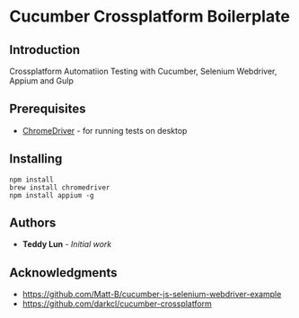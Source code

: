 # Cucumber Crossplatform Boilerplate

## Introduction

Crossplatform Automatiion Testing with Cucumber, Selenium Webdriver, Appium and Gulp

## Prerequisites
* [ChromeDriver](https://www.npmjs.com/package/chromedriver) - for running tests on desktop

## Installing

```
npm install 
brew install chromedriver
npm install appium -g 
```
## Authors

* **Teddy Lun** - *Initial work* 

## Acknowledgments
* https://github.com/Matt-B/cucumber-js-selenium-webdriver-example
* https://github.com/darkcl/cucumber-crossplatform